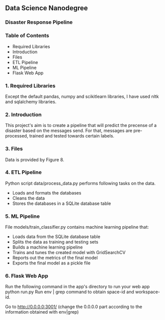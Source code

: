 ## Data Science Nanodegree
### Disaster Response Pipeline

### Table of Contents
* Required Libraries
* Introduction
* Files
* ETL Pipeline
* ML Pipeline
* Flask Web App

### 1. Required Libraries
Except the default pandas, numpy and scikitlearn libraries, I have used nltk and sqlalchemy libraries.

### 2. Introduction
This project's aim is to create a pipeline that will predict the precense of a disaster based on the messages send. For that, messages are pre-processed, trained and tested towards certain labels.
### 3. Files
Data is provided by Figure 8.

### 4. ETL Pipeline
Python script data/process_data.py performs following tasks on the data.

* Loads and formats the databases
* Cleans the data
* Stores the databases in a SQLite database table

### 5. ML Pipeline
File models/train_classifier.py contains machine learning pipeline that:

* Loads data from the SQLite database table
* Splits the data as training and testing sets
* Builds a machine learning pipeline
* Trains and tunes the created model with GridSearchCV
* Reports out the metrics of the final model
* Exports the final model as a pickle file

### 6. Flask Web App
Run the following command in the app's directory to run your web app python run.py
Run env | grep command to obtain space-id and workspace-id.

Go to http://0.0.0.0:3001/ (change the 0.0.0.0 part according to the information obtained with env|grep)
